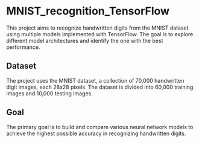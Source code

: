 # MNIST_recognition_TensorFlow

This project aims to recognize handwritten digits from the MNIST dataset using multiple models implemented with TensorFlow. The goal is to explore different model architectures and identify the one with the best performance.

## Dataset

The project uses the MNIST dataset, a collection of 70,000 handwritten digit images, each 28x28 pixels. The dataset is divided into 60,000 training images and 10,000 testing images.

## Goal

The primary goal is to build and compare various neural network models to achieve the highest possible accuracy in recognizing handwritten digits.
